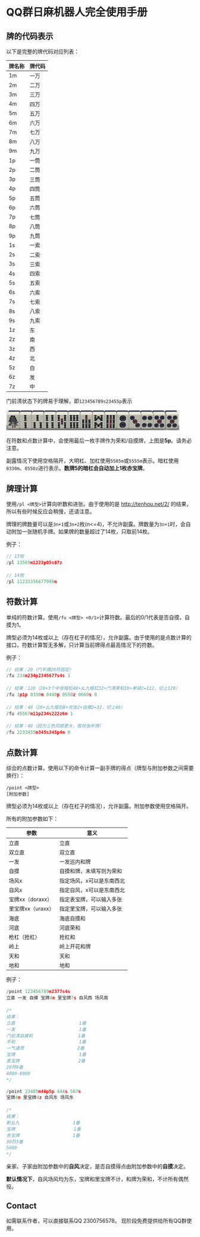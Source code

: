 # QQ群日麻机器人完全使用手册

## 牌的代码表示
以下是完整的牌代码对应列表：

牌名称 | 牌代码
----- | -----
1m | 一万 
2m | 二万 
3m | 三万
4m | 四万 
5m | 五万 
6m | 六万 
7m | 七万
8m | 八万 
9m | 九万 
1p | 一筒 
2p | 二筒 
3p | 三筒
4p | 四筒
5p | 五筒 
6p | 六筒 
7p | 七筒 
8p | 八筒 
9p | 九筒 
1s | 一索 
2s | 二索 
3s | 三索  
4s | 四索
5s | 五索
6s | 六索
7s | 七索
8s | 八索
9s | 九索
1z | 东
2z | 南
3z | 西
4z | 北
5z | 白
6z | 发
7z | 中

门前清状态下的牌易于理解，即`123456789s23455p`表示

![image1](images/image1.png) 

在符数和点数计算中，会使用最后一枚手牌作为荣和/自摸牌，上图是**5p**。请务必注意。

副露情况下使用空格隔开，大明杠、加杠使用`5505m`或`5555m`表示。暗杠使用`0330m`、`0550z`进行表示。**数牌5的暗杠会自动加上1枚赤宝牌**。

## 牌理计算

使用`/pl <牌型>`计算向听数和进张。由于使用的是 http://tenhou.net/2/ 的结果，所以有些时候反应会稍慢，还请注意。

牌理的牌数量可以是`3n+1`或`3n+2`枚(n<=4)，不允许副露。牌数量为`3n+1`时，会自动附加一张随机手牌。如果牌的数量超过了14枚，只取前14枚。

例子：
```c
// 13枚
/pl 13569m1223p05s67z

// 14枚
/pl 11233356677998m
```

## 符数计算

单纯的符数计算。使用`/fu <牌型> <0/1>`计算符数。最后的0/1代表是否自摸，自摸为1。

牌型必须为14枚或以上（存在杠子的情况），允许副露。由于使用的是点数计算的接口，符数计算暂无多解，只计算当前牌得点最高情况下的符数。

例子：
```c
// 结果：20（门平摸20符固定）
/fu 234m234p2345677s4s 1

// 结果：120（20+3个中张暗杠48+幺九暗杠32+门清荣和10+单骑2=112，切上120）
/fu 1p1p 0330m 0440p 0550z 0660s 0

// 结果：40（20+幺九暗刻8+坎张2+自摸2=32，切上40）
/fu 45567m11p234s222z6m 1

// 结果：40（因为三色同顺更大，取坎张听牌）
/fu 2233455m345s345p4m 0
```

## 点数计算

综合的点数计算。使用以下的命令计算一副手牌的得点（牌型与附加参数之间需要换行）：

```
/point <牌型>
[附加参数]
```

牌型必须为14枚或以上（存在杠子的情况），允许副露。附加参数使用空格隔开。

所有的附加参数如下：

参数 | 意义
--- | ----
立直 | 立直
双立直 | 双立直
一发 | 一发巡内和牌
自摸 | 自摸和牌，未填写则为荣和
场风x | 指定场风，x可以是东南西北
自风x | 指定自风，x可以是东南西北
宝牌xx（doraxx） | 指定表宝牌，可以输入多张
里宝牌xx（uraxx） | 指定里宝牌，可以输入多张
海底 | 海底自摸和
河底 | 河底荣和
枪杠（抢杠） | 抢杠和
岭上 | 岭上开花和牌
天和 | 天和
地和 | 地和

例子：

```c
/point 123456789m2377s4s
立直 一发 自摸 宝牌4m 里宝牌7s 自风西 场风南

/*
结果：
立直                        1番
一发                        1番
门前清自摸和                 1番
平和                        1番
一气通贯                    2番
宝牌                        1番
里宝牌                      2番
20符9番
4000-8000
*/
```

```c
/point 23405m46p5p 444s 567s
宝牌4m 里宝牌4z 自风东 场风东

/*
结果：
断幺九                    1番
宝牌                      1番
赤宝牌                    1番
30符3番
5800
*/
```

亲家、子家由附加参数中的**自风**决定，是否自摸得点由附加参数中的**自摸**决定。

**默认情况下**，自风场风均为东，宝牌和里宝牌不计，和牌为荣和，不计所有偶然役。

## Contact

如需联系作者，可以直接联系QQ 2300756578。
现阶段免费提供给所有QQ群使用。
